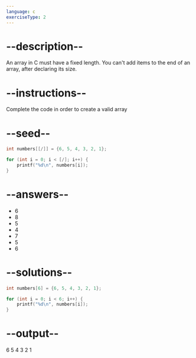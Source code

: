 ```yaml
---
language: c
exerciseType: 2
---
```


# --description--

An array in C must have a fixed length.
You can't add items to the end of an array, after declaring its size.

# --instructions--

Complete the code in order to create a valid array

# --seed--

```c
int numbers[[/]] = {6, 5, 4, 3, 2, 1};

for (int i = 0; i < [/]; i++) {
    printf("%d\n", numbers[i]);
}
```

# --answers--

- 6
- 8
- 5
- 4
- 7
- 5
- 6

# --solutions--

```c
int numbers[6] = {6, 5, 4, 3, 2, 1};

for (int i = 0; i < 6; i++) {
    printf("%d\n", numbers[i]);
}
```

# --output--

6
5
4
3
2
1
